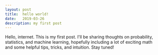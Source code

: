```yaml
---
layout: post
title:  hello world! 
date:   2019-03-26
description: my first post  
---
```


Hello, internet. This is my first post. I'll be sharing thoughts on probability, statistics, and machine learning, hopefully including a lot of exciting math and some helpful tips, tricks, and intuition. Stay tuned!  
